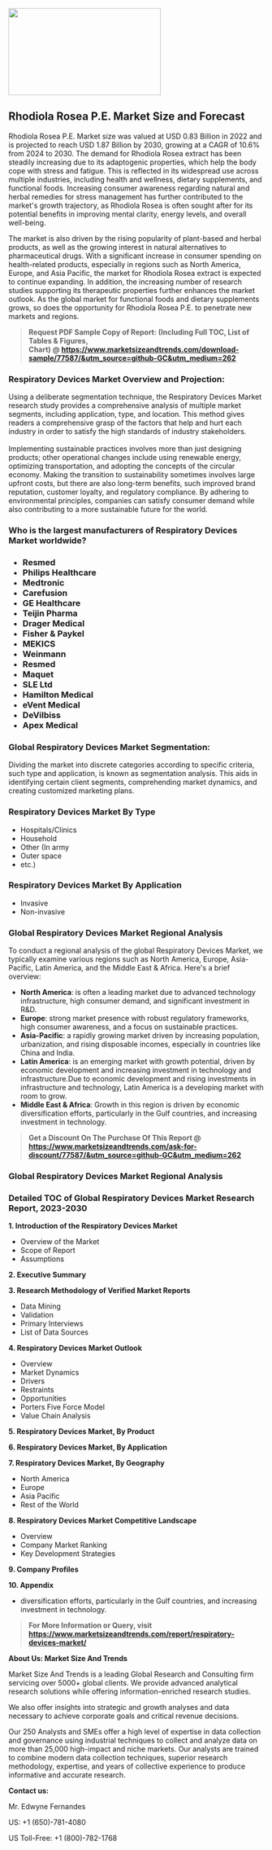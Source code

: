 <p><img class="alignnone size-medium wp-image-20088" src="https://ffe5etoiles.com/wp-content/uploads/2024/12/MST1-300x171.png" alt="" width="300" height="171" /></p><h2>Rhodiola Rosea P.E. Market Size and Forecast</h2><p>Rhodiola Rosea P.E. Market size was valued at USD 0.83 Billion in 2022 and is projected to reach USD 1.87 Billion by 2030, growing at a CAGR of 10.6% from 2024 to 2030. The demand for Rhodiola Rosea extract has been steadily increasing due to its adaptogenic properties, which help the body cope with stress and fatigue. This is reflected in its widespread use across multiple industries, including health and wellness, dietary supplements, and functional foods. Increasing consumer awareness regarding natural and herbal remedies for stress management has further contributed to the market's growth trajectory, as Rhodiola Rosea is often sought after for its potential benefits in improving mental clarity, energy levels, and overall well-being.</p><p>The market is also driven by the rising popularity of plant-based and herbal products, as well as the growing interest in natural alternatives to pharmaceutical drugs. With a significant increase in consumer spending on health-related products, especially in regions such as North America, Europe, and Asia Pacific, the market for Rhodiola Rosea extract is expected to continue expanding. In addition, the increasing number of research studies supporting its therapeutic properties further enhances the market outlook. As the global market for functional foods and dietary supplements grows, so does the opportunity for Rhodiola Rosea P.E. to penetrate new markets and regions.</p></p><blockquote id="" class=""><strong>Request PDF Sample Copy of Report: (Including Full TOC, List of Tables &amp; Figures, Chart)&nbsp;@&nbsp;<strong><a href="https://www.marketsizeandtrends.com/download-sample/77587/&utm_source=github-GC&utm_medium=262" target="_blank">https://www.marketsizeandtrends.com/download-sample/77587/&utm_source=github-GC&utm_medium=262</a></strong></strong></blockquote><h3 id="" class="">Respiratory Devices Market&nbsp;Overview and Projection:</h3><p id="" class="">Using a deliberate segmentation technique, the Respiratory Devices Market research study provides a comprehensive analysis of multiple market segments, including application, type, and location. This method gives readers a comprehensive grasp of the factors that help and hurt each industry in order to satisfy the high standards of industry stakeholders. <br /> <br />Implementing sustainable practices involves more than just designing products; other operational changes include using renewable energy, optimizing transportation, and adopting the concepts of the circular economy. Making the transition to sustainability sometimes involves large upfront costs, but there are also long-term benefits, such improved brand reputation, customer loyalty, and regulatory compliance. By adhering to environmental principles, companies can satisfy consumer demand while also contributing to a more sustainable future for the world.</p><h3 id="" class="">Who is the largest manufacturers of&nbsp;Respiratory Devices Market worldwide?</h3><h3 class=""><p><ul><li>Resmed </li><li> Philips Healthcare </li><li> Medtronic </li><li> Carefusion </li><li> GE Healthcare </li><li> Teijin Pharma </li><li> Drager Medical </li><li> Fisher & Paykel </li><li> MEKICS </li><li> Weinmann </li><li> Resmed </li><li> Maquet </li><li> SLE Ltd </li><li> Hamilton Medical </li><li> eVent Medical </li><li> DeVilbiss </li><li> Apex Medical</li></ul></p></h3><h3 id="" class="">Global&nbsp;Respiratory Devices Market Segmentation:</h3><p id="" class="">Dividing the market into discrete categories according to specific criteria, such type and application, is known as segmentation analysis. This aids in identifying certain client segments, comprehending market dynamics, and creating customized marketing plans.</p><h3 id="" class="">Respiratory Devices Market&nbsp;By Type</h3><p><p><ul><li>Hospitals/Clinics</li><li> Household</li><li> Other (In army</li><li> Outer space</li><li> etc.)</p></li></ul></p></p><h3 id="" class="">Respiratory Devices Market&nbsp;By Application</h3><p class=""><p><ul><li>Invasive</li><li> Non-invasive</li></ul></p></p><h3 id="" class="">Global Respiratory Devices Market Regional Analysis</h3><p id="" class="">To conduct a regional analysis of the global Respiratory Devices Market, we typically examine various regions such as North America, Europe, Asia-Pacific, Latin America, and the Middle East &amp; Africa. Here's a brief overview:</p><ul><li><strong>North America</strong>: is often a leading market due to advanced technology infrastructure, high consumer demand, and significant investment in R&amp;D.</li><li><strong>Europe</strong>: strong market presence with robust regulatory frameworks, high consumer awareness, and a focus on sustainable practices.</li><li><strong>Asia-Pacific</strong>: a rapidly growing market driven by increasing population, urbanization, and rising disposable incomes, especially in countries like China and India.</li><li><strong>Latin America</strong>: is an emerging market with growth potential, driven by economic development and increasing investment in technology and infrastructure.Due to economic development and rising investments in infrastructure and technology, Latin America is a developing market with room to grow.</li><li><strong>Middle East &amp; Africa</strong>: Growth in this region is driven by economic diversification efforts, particularly in the Gulf countries, and increasing investment in technology.</li></ul><blockquote id="" class=""><strong>Get a Discount On The Purchase Of This Report @ <strong><a href="https://www.marketsizeandtrends.com/ask-for-discount/77587/&utm_source=github-GC&utm_medium=262" target="_blank">https://www.marketsizeandtrends.com/ask-for-discount/77587/&utm_source=github-GC&utm_medium=262</a></strong></strong></blockquote><h3 id="" class="">Global Respiratory Devices Market Regional Analysis</h3><h3 id="" class="">Detailed TOC of Global Respiratory Devices Market Research Report, 2023-2030</h3><p id="" class=""><strong>1. Introduction of the Respiratory Devices Market</strong></p><ul><li>Overview of the Market</li><li>Scope of Report</li><li>Assumptions</li></ul><p id="" class=""><strong>2. Executive Summary</strong></p><p id="" class=""><strong>3. Research Methodology of Verified Market Reports</strong></p><ul><li>Data Mining</li><li>Validation</li><li>Primary Interviews</li><li>List of Data Sources</li></ul><p id="" class=""><strong>4. Respiratory Devices Market Outlook</strong></p><ul><li>Overview</li><li>Market Dynamics</li><li>Drivers</li><li>Restraints</li><li>Opportunities</li><li>Porters Five Force Model</li><li>Value Chain Analysis</li></ul><p id="" class=""><strong>5. Respiratory Devices Market, By Product</strong></p><p id="" class=""><strong>6. Respiratory Devices Market, By Application</strong></p><p id="" class=""><strong>7. Respiratory Devices Market, By Geography</strong></p><ul><li>North America</li><li>Europe</li><li>Asia Pacific</li><li>Rest of the World</li></ul><p id="" class=""><strong>8. Respiratory Devices Market Competitive Landscape</strong></p><ul><li>Overview</li><li>Company Market Ranking</li><li>Key Development Strategies</li></ul><p id="" class=""><strong>9. Company Profiles</strong></p><p id="" class=""><strong>10. Appendix</strong></p><ul><li>diversification efforts, particularly in the Gulf countries, and increasing investment in technology.</li></ul><blockquote id="" class=""><strong>For More Information or Query, visit <strong><strong><a href="https://www.marketsizeandtrends.com/report/respiratory-devices-market/" target="_blank">https://www.marketsizeandtrends.com/report/respiratory-devices-market/</a></strong></strong></strong></blockquote><p id="" class=""><strong>About Us: Market Size And Trends</strong></p><p id="" class="">Market Size And Trends is a leading Global Research and Consulting firm servicing over 5000+ global clients. We provide advanced analytical research solutions while offering information-enriched research studies.</p><p id="" class="">We also offer insights into strategic and growth analyses and data necessary to achieve corporate goals and critical revenue decisions.</p><p id="" class="">Our 250 Analysts and SMEs offer a high level of expertise in data collection and governance using industrial techniques to collect and analyze data on more than 25,000 high-impact and niche markets. Our analysts are trained to combine modern data collection techniques, superior research methodology, expertise, and years of collective experience to produce informative and accurate research.</p><p id="" class=""><strong>Contact us:</strong></p><p id="" class="">Mr. Edwyne Fernandes</p><p id="" class="">US: +1 (650)-781-4080</p><p id="" class="">US Toll-Free: +1 (800)-782-1768</p>
